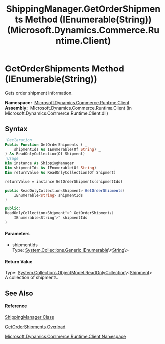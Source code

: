 ﻿---
title: ShippingManager.GetOrderShipments Method (IEnumerable(String)) (Microsoft.Dynamics.Commerce.Runtime.Client)
TOCTitle: GetOrderShipments Method (IEnumerable(String))
ms:assetid: M:Microsoft.Dynamics.Commerce.Runtime.Client.ShippingManager.GetOrderShipments(System.Collections.Generic.IEnumerable{System.String})
ms:mtpsurl: https://technet.microsoft.com/en-us/library/microsoft.dynamics.commerce.runtime.client.shippingmanager.getordershipments(v=AX.60)
ms:contentKeyID: 62208492
ms.date: 05/18/2015
mtps_version: v=AX.60
dev_langs:
- vb
- csharp
- c++
---

# GetOrderShipments Method (IEnumerable(String))

Gets order shipment information.

**Namespace:**  [Microsoft.Dynamics.Commerce.Runtime.Client](microsoft-dynamics-commerce-runtime-client-namespace.md)  
**Assembly:**  Microsoft.Dynamics.Commerce.Runtime.Client (in Microsoft.Dynamics.Commerce.Runtime.Client.dll)

## Syntax

``` vb
'Declaration
Public Function GetOrderShipments ( _
    shipmentIds As IEnumerable(Of String) _
) As ReadOnlyCollection(Of Shipment)
'Usage
Dim instance As ShippingManager
Dim shipmentIds As IEnumerable(Of String)
Dim returnValue As ReadOnlyCollection(Of Shipment)

returnValue = instance.GetOrderShipments(shipmentIds)
```

``` csharp
public ReadOnlyCollection<Shipment> GetOrderShipments(
    IEnumerable<string> shipmentIds
)
```

``` c++
public:
ReadOnlyCollection<Shipment^>^ GetOrderShipments(
    IEnumerable<String^>^ shipmentIds
)
```

#### Parameters

  - shipmentIds  
    Type: [System.Collections.Generic.IEnumerable](https://technet.microsoft.com/en-us/library/9eekhta0\(v=ax.60\))\<[String](https://technet.microsoft.com/en-us/library/s1wwdcbf\(v=ax.60\))\>  

#### Return Value

Type: [System.Collections.ObjectModel.ReadOnlyCollection](https://technet.microsoft.com/en-us/library/ms132474\(v=ax.60\))\<[Shipment](shipment-class-microsoft-dynamics-commerce-runtime-datamodel.md)\>  
A collection of shipments.  

## See Also

#### Reference

[ShippingManager Class](shippingmanager-class-microsoft-dynamics-commerce-runtime-client.md)

[GetOrderShipments Overload](shippingmanager-getordershipments-method-microsoft-dynamics-commerce-runtime-client.md)

[Microsoft.Dynamics.Commerce.Runtime.Client Namespace](microsoft-dynamics-commerce-runtime-client-namespace.md)

